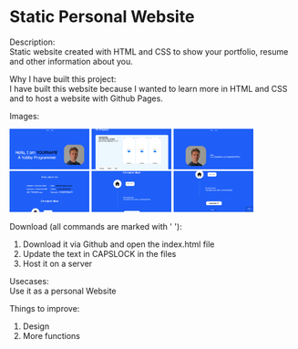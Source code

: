 # Static Personal Website

Description:<br/>
Static website created with HTML and CSS to show your portfolio, resume and other information about you.<br/>

Why I have built this project:<br/>
I have built this website because I wanted to learn more in HTML and CSS and to host a website with Github Pages.<br/>

Images:<br/>
<p float="left">
<img src="/ExampleImages/Start.png" width="140" height="auto">
<img src="/ExampleImages/ExampleProject.png" width="140" height="auto">
<img src="/ExampleImages/About.png" width="140" height="auto">
<img src="/ExampleImages/Info.png" width="140" height="auto">
<img src="/ExampleImages/CV.png" width="140" height="auto">
<img src="/ExampleImages/DownloadCV.png" width="140" height="auto">

</p>

Download (all commands are marked with ' '):<br/>
1. Download it via Github and open the index.html file
2. Update the text in CAPSLOCK in the files
3. Host it on a server

Usecases:<br/>
Use it as a personal Website<br/>

Things to improve: <br/>
1. Design
2. More functions

